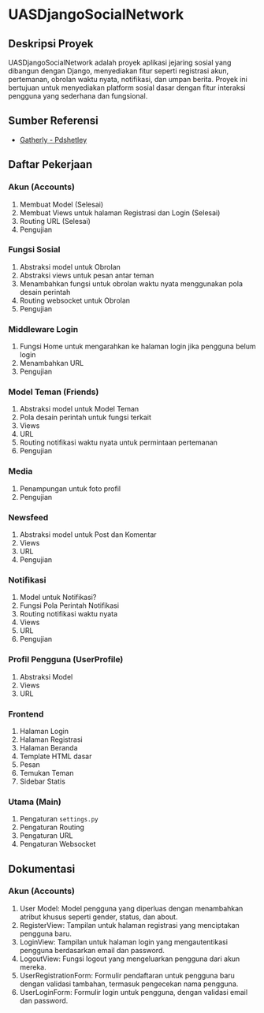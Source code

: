 # UASDjangoSocialNetwork

## Deskripsi Proyek
UASDjangoSocialNetwork adalah proyek aplikasi jejaring sosial yang dibangun dengan Django, menyediakan fitur seperti registrasi akun, pertemanan, obrolan waktu nyata, notifikasi, dan umpan berita. Proyek ini bertujuan untuk menyediakan platform sosial dasar dengan fitur interaksi pengguna yang sederhana dan fungsional.

## Sumber Referensi
- [Gatherly - Pdshetley](https://github.com/pdshetley/Gatherly)

## Daftar Pekerjaan

### Akun (Accounts)
1. Membuat Model (Selesai)
2. Membuat Views untuk halaman Registrasi dan Login (Selesai)
3. Routing URL (Selesai)
4. Pengujian

### Fungsi Sosial
1. Abstraksi model untuk Obrolan
2. Abstraksi views untuk pesan antar teman
3. Menambahkan fungsi untuk obrolan waktu nyata menggunakan pola desain perintah
4. Routing websocket untuk Obrolan
5. Pengujian

### Middleware Login
1. Fungsi Home untuk mengarahkan ke halaman login jika pengguna belum login
2. Menambahkan URL
3. Pengujian

### Model Teman (Friends)
1. Abstraksi model untuk Model Teman
2. Pola desain perintah untuk fungsi terkait
3. Views
4. URL
5. Routing notifikasi waktu nyata untuk permintaan pertemanan
6. Pengujian

### Media
1. Penampungan untuk foto profil
2. Pengujian

### Newsfeed
1. Abstraksi model untuk Post dan Komentar
2. Views
3. URL
4. Pengujian

### Notifikasi
1. Model untuk Notifikasi?
2. Fungsi Pola Perintah Notifikasi
3. Routing notifikasi waktu nyata
4. Views
5. URL
6. Pengujian

### Profil Pengguna (UserProfile)
1. Abstraksi Model
2. Views
3. URL

### Frontend
1. Halaman Login
2. Halaman Registrasi
3. Halaman Beranda
4. Template HTML dasar
5. Pesan
6. Temukan Teman
7. Sidebar Statis

### Utama (Main)
1. Pengaturan `settings.py`
2. Pengaturan Routing
3. Pengaturan URL
4. Pengaturan Websocket

## Dokumentasi

### Akun (Accounts)
1. User Model: Model pengguna yang diperluas dengan menambahkan atribut khusus seperti gender, status, dan about.
2. RegisterView: Tampilan untuk halaman registrasi yang menciptakan pengguna baru.
3. LoginView: Tampilan untuk halaman login yang mengautentikasi pengguna berdasarkan email dan password.
4. LogoutView: Fungsi logout yang mengeluarkan pengguna dari akun mereka.
5. UserRegistrationForm: Formulir pendaftaran untuk pengguna baru dengan validasi tambahan, termasuk pengecekan nama pengguna.
6. UserLoginForm: Formulir login untuk pengguna, dengan validasi email dan password.